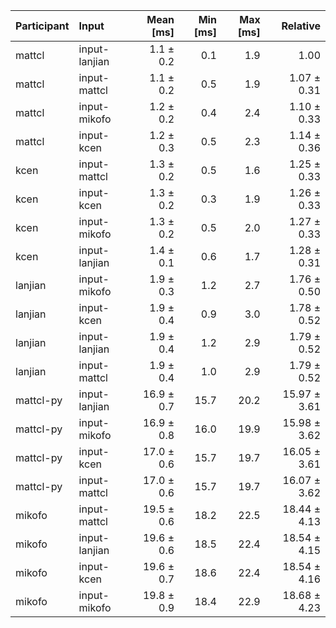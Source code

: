 | Participant | Input | Mean [ms] | Min [ms] | Max [ms] | Relative |
|:---|:---|---:|---:|---:|---:|
| mattcl | input-lanjian | 1.1 ± 0.2 | 0.1 | 1.9 | 1.00 |
| mattcl | input-mattcl | 1.1 ± 0.2 | 0.5 | 1.9 | 1.07 ± 0.31 |
| mattcl | input-mikofo | 1.2 ± 0.2 | 0.4 | 2.4 | 1.10 ± 0.33 |
| mattcl | input-kcen | 1.2 ± 0.3 | 0.5 | 2.3 | 1.14 ± 0.36 |
| kcen | input-mattcl | 1.3 ± 0.2 | 0.5 | 1.6 | 1.25 ± 0.33 |
| kcen | input-kcen | 1.3 ± 0.2 | 0.3 | 1.9 | 1.26 ± 0.33 |
| kcen | input-mikofo | 1.3 ± 0.2 | 0.5 | 2.0 | 1.27 ± 0.33 |
| kcen | input-lanjian | 1.4 ± 0.1 | 0.6 | 1.7 | 1.28 ± 0.31 |
| lanjian | input-mikofo | 1.9 ± 0.3 | 1.2 | 2.7 | 1.76 ± 0.50 |
| lanjian | input-kcen | 1.9 ± 0.4 | 0.9 | 3.0 | 1.78 ± 0.52 |
| lanjian | input-lanjian | 1.9 ± 0.4 | 1.2 | 2.9 | 1.79 ± 0.52 |
| lanjian | input-mattcl | 1.9 ± 0.4 | 1.0 | 2.9 | 1.79 ± 0.52 |
| mattcl-py | input-lanjian | 16.9 ± 0.7 | 15.7 | 20.2 | 15.97 ± 3.61 |
| mattcl-py | input-mikofo | 16.9 ± 0.8 | 16.0 | 19.9 | 15.98 ± 3.62 |
| mattcl-py | input-kcen | 17.0 ± 0.6 | 15.7 | 19.7 | 16.05 ± 3.61 |
| mattcl-py | input-mattcl | 17.0 ± 0.6 | 15.7 | 19.7 | 16.07 ± 3.62 |
| mikofo | input-mattcl | 19.5 ± 0.6 | 18.2 | 22.5 | 18.44 ± 4.13 |
| mikofo | input-lanjian | 19.6 ± 0.6 | 18.5 | 22.4 | 18.54 ± 4.15 |
| mikofo | input-kcen | 19.6 ± 0.7 | 18.6 | 22.4 | 18.54 ± 4.16 |
| mikofo | input-mikofo | 19.8 ± 0.9 | 18.4 | 22.9 | 18.68 ± 4.23 |
